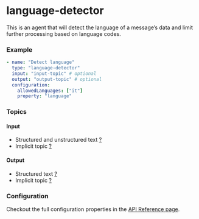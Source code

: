 # language-detector

This is an agent that will detect the language of a message’s data and limit further processing based on language codes.

### Example

```yaml
- name: "Detect language"
  type: "language-detector"
  input: "input-topic" # optional
  output: "output-topic" # optional
  configuration:
    allowedLanguages: ["it"]
    property: "language"
```

### Topics

#### Input

* Structured and unstructured text [?](../agent-messaging.md)
* Implicit topic [?](../agent-messaging.md#implicit-input-and-output-topics)

#### Output

* Structured text [?](../agent-messaging.md)
* Implicit topic [?](../agent-messaging.md#implicit-input-and-output-topics)

### Configuration

Checkout the full configuration properties in the [API Reference page](../../building-applications/api-reference/agents.md#language-detector).
